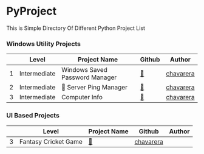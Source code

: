 # PyProject
This is Simple Directory Of Different Python Project List


### Windows Utility Projects
|         |Level | Project Name  |Github|Author|
|-----------------------------------------|------------------|------------------|------------------|------------------|
|1|Intermediate| Windows Saved Password Manager ⠀⠀ |[:link:](https://github.com/chavarera/WSPManager) | [chavarera](https://github.com/chavarera) |
|2|Intermediate| :rocket: Server Ping Manager |[:link:](https://github.com/chavarera/ServerPingManager)| [chavarera](https://github.com/chavarera) |
|3|Intermediate| Computer Info |[:link:](https://github.com/chavarera/Cinfo)| [chavarera](https://github.com/chavarera) |


### UI Based Projects
|         |Level | Project Name  |Github|Author|
|-----------------------------------------|------------------|------------------|------------------|------------------|
|3| Fantasy Cricket Game |[:link:](https://github.com/chavarera/Fantasy-Cricket-Game)| [chavarera](https://github.com/chavarera) |
